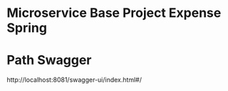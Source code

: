 # Microservice Base Project Expense Spring

# Path Swagger

<p> http://localhost:8081/swagger-ui/index.html#/ </p>
